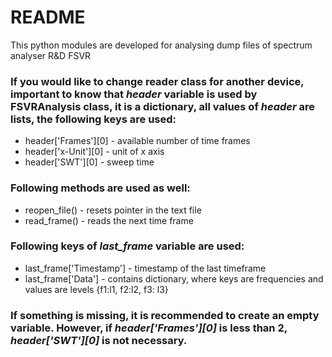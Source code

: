 # README #

This python modules are developed for analysing dump files of spectrum analyser R&D FSVR
### If you would like to change reader class for another device, important to know that *header* variable is used by FSVRAnalysis class, it is a dictionary, all values of *header* are lists, the following keys are used: ###
* header['Frames'][0] - available number of time frames
* header['x-Unit'][0] - unit of x axis
* header['SWT'][0] - sweep time
### Following methods are used as well: ### 
* reopen_file() - resets pointer in the text file
* read_frame() - reads the next time frame
###  Following keys of *last_frame* variable are used: ### 
* last_frame['Timestamp'] - timestamp of the last timeframe
* last_frame['Data'] - contains dictionary, where keys are frequencies and values are levels {f1:l1, f2:l2, f3: l3}
### If something is missing, it is recommended to create an empty variable. However, if *header['Frames'][0]* is less than 2, *header['SWT'][0]* is not necessary. ###